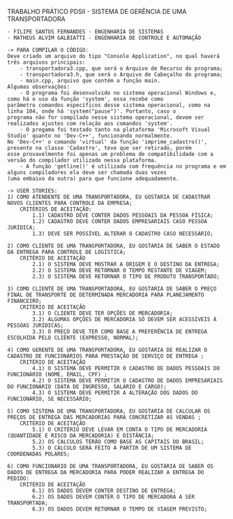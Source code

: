 TRABALHO PRÁTICO PDSII - SISTEMA DE GERÊNCIA DE UMA TRANSPORTADORA

	- FILIPE SANTOS FERNANDES - ENGENHARIA DE SISTEMAS
	- MATHEUS ALVIM GALBIATTI - ENGENHARIA DE CONTROLE E AUTOMAÇÃO
	
	-> PARA COMPILAR O CÓDIGO:
	Deve criado um arquivo do tipo "Console Application", no qual haverá três arquivos principais:
		- transportadora3.cpp, que será o Arquivo de Recurso do programa;
		- transportadora3.h, que será o Arquivo de Cabeçalho do programa;
		- main.cpp, arquivo que contém a função main.
	Algumas observações:
		- O programa foi desenvolvido no sistema operacional Windows e, como há o uso da função 'system', essa recebe como
	parâmetro comandos específicos desse sistema operacional, como na linha 104, onde há 'system("pause")'. Portanto, caso o
	programa não for compilado nesse sistema operacional, devem ser realizados ajustes com relação aos comandos 'system'.
		- O progama foi testado tanto na plataforma 'Microsoft Visual Studio' quanto no 'Dev-C++', funcionando normalmente.
	No 'Dev-C++' o comando 'virtual' da função 'imprime_cadastro()', presente na classe 'Cadastro', teve que ser retirado, porém
	esse provavelmente foi apenas um problema de compatibilidade com a versão do compilador utilizado nessa plataforma.
		- A função 'getline()' é utilizada com frequência no programa e em alguns compiladores ela deve ser chamada duas vezes
	(uma embaixo da outra) para que funcione adequadamente.

	-> USER STORIES:
	1) COMO ATENDENTE DE UMA TRANSPORTADORA, EU GOSTARIA DE CADASTRAR NOVOS CLIENTES PARA CONTROLE DA EMPRESA;
		CRITÉRIOS DE ACEITAÇÃO:
			1.1) CADASTRO DEVE CONTER DADOS PESSOAIS DA PESSOA FÍSICA;
			1.2) CADASTRO DEVE CONTER DADOS EMPRESARIAIS CASO PESSOA JURÍDICA;
			1.3) DEVE SER POSSÍVEL ALTERAR O CADASTRO CASO NECESSÁRIO;
		
	2) COMO CLIENTE DE UMA TRANSPORTADORA, EU GOSTARIA DE SABER O ESTADO DA ENTREGA PARA CONTROLE DE LOGÍSTICA;
		CRITÉRIO DE ACEITAÇÃO
			2.1) O SISTEMA DEVE MOSTRAR A ORIGEM E O DESTINO DA ENTREGA;
			2.2) O SISTEMA DEVE RETORNAR O TEMPO RESTANTE DE VIAGEM;
			2.3) O SISTEMA DEVE RETORNAR O TIPO DE PRODUTO TRANSPORTADO;
		
	3) COMO CLIENTE DE UMA TRANSPORTADORA, EU GOSTARIA DE SABER O PREÇO FINAL DE TRANSPORTE DE DETERMINADA MERCADORIA PARA PLANEJAMENTO FINANCEIRO;
		CRITÉRIO DE ACEITAÇÃO
			3.1) O CLIENTE DEVE TER OPÇÕES DE MERCADORIA;
			3.2) ALGUMAS OPÇÕES DE MERCADORIA SÓ DEVEM SER ACESSÍVEIS À PESSOAS JURÍDICAS;
			3.3) O PREÇO DEVE TER COMO BASE A PREFERÊNCIA DE ENTREGA ESCOLHIDA PELO CLIENTE (EXPRESSO, NORMAL);
			
	4) COMO GERENTE DE UMA TRANSPORTADORA, EU GOSTARIA DE REALIZAR O CADASTRO DE FUNCIONÁRIOS PARA PRESTAÇÃO DE SERVIÇO DE ENTREGA ;
		CRITÉRIO DE ACEITAÇÃO
			4.1) O SISTEMA DEVE PERMITIR O CADASTRO DE DADOS PESSOAIS DO FUNCIONÁRIO (NOME, EMAIL, CPF) ;
			4.2) O SISTEMA DEVE PERMITIR O CADASTRO DE DADOS EMPRESARIAIS DO FUNCIONÁRIO (DATA DE INGRESSO, SALÁRIO E CARGO);
			4.3) O SISTEMA DEVE PERMITIR A ALTERAÇÃO DOS DADOS DO FUNCIONÁRIO, SE NECESSÁRIO;
			
	5) COMO SISTEMA DE UMA TRANSPORTADORA, EU GOSTARIA DE CALCULAR OS PREÇOS DE ENTREGA DAS MERCADORIAS PARA CONCRETIZAR AS VENDAS ;
		CRITÉRIO DE ACEITAÇÃO
			5.1) O CRITÉRIO DEVE LEVAR EM CONTA O TIPO DE MERCADORIA (QUANTIDADE E RISCO DA MERCADORIA) E DISTÂNCIA;
			5.2) OS CÁLCULOS TERÃO COMO BASE AS CAPITAIS DO BRASIL;
			5.3) O CÁLCULO SERÁ FEITO A PARTIR DE UM SISTEMA DE COORDENADAS POLARES;
			
	6) COMO FUNCIONARIO DE UMA TRANSPORTADORA, EU GOSTARIA DE SABER OS DADOS DE ENTREGA DA MERCADORIA PARA PODER REALIZAR A ENTREGA DO PEDIDO:
		CRITÉRIO DE ACEITAÇÃO
			6.1) OS DADOS DEVEM CONTER DESTINO DE ENTREGA;
			6.2) OS DADOS DEVEM CONTER O TIPO DE MERCADORA A SER TRANSPORTADA;
			6.3) OS DADOS DEVEM RETORNAR O TEMPO DE VIAGEM PREVISTO;
			
